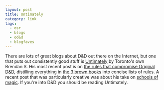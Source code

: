 ```yaml
---
layout: post
title: Untimately
category: link
tags:
  - osr
  - blogs
  - od&d
  - blogfaves
---
```


There are lots of great blogs about D&D out there on the Internet, but one that puts out consistently good stuff is [Untimately][] by Toronto's own Brendan S. His most recent post is on [the rules that compromise Original D&D][rules], distilling everything in [the 3 brown books][od&d] into concise lists of rules. A recent post that was particularly creative was about his take on [schools of magic][magic]. If you're into D&D you should be reading Untimately.


[untimately]: http://untimately.blogspot.ca/
[rules]: http://untimately.blogspot.ca/2012/07/od-engine.html
[magic]: http://untimately.blogspot.ca/2012/07/books-of-magic.html
[od&d]: http://www.acaeum.com/ddindexes/setpages/original.html
